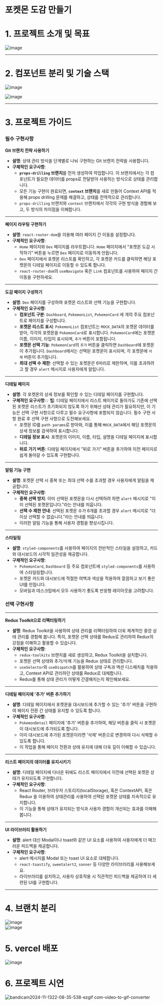 # 포켓몬 도감 만들기<br />
# 1. 프로젝트 소개 및 목표<br />
![image](https://github.com/user-attachments/assets/fd74d188-ed98-4e0c-817d-494d27269203)<br />

---

# 2. 컴포넌트 분리 및 기술 스택<br />
![image](https://github.com/user-attachments/assets/cc543ead-435d-43f3-8f99-04ac39cf0fc5)<br />

![image](https://github.com/user-attachments/assets/70355dc1-a906-4d28-8a03-f095c718f3dd)<br />

---

# 3. 프로젝트 가이드

### 필수 구현사항

**Git 브랜치 전략 사용하기**

- **설명**: 상태 관리 방식을 단계별로 나눠 구현하는 Git 브랜치 전략을 사용합니다.
- **구체적인 요구사항**:
    - **`props-drilling` 브랜치**를 먼저 생성하여 작업합니다. 이 브랜치에서는 각 컴포넌트가 필요한 데이터를 props로 전달받아 사용하는 방식으로 상태를 관리합니다.
    - 모든 기능 구현이 완료되면, **`context` 브랜치**를 새로 만들어 Context API를 적용해 props drilling 문제를 해결하고, 상태를 전역적으로 관리합니다.
    - `props-drilling` 브랜치와 `context` 브랜치에서 각각의 구현 방식을 경험해 보고, 두 방식의 차이점을 이해합니다.

---

**페이지 라우팅 구현하기**

- **설명**: `react-router-dom`을 이용해 여러 페이지 간 이동을 설정합니다.
- **구체적인 요구사항**:
    - `Home` 페이지와 `Dex` 페이지를 라우트합니다. `Home` 페이지에서 "포켓몬 도감 시작하기" 버튼을 누르면 `Dex` 페이지로 이동하게 만듭니다.
    - `Dex` 페이지에서 포켓몬 리스트를 확인하고, 각 포켓몬 카드를 클릭하면 해당 포켓몬의 디테일 페이지로 이동할 수 있도록 합니다.
    - `react-router-dom`의 `useNavigate` 혹은 `Link` 컴포넌트를 사용하여 페이지 간 이동을 구현하세요.

---

**도감 페이지 구성하기**

- **설명**: `Dex` 페이지를 구성하여 포켓몬 리스트와 선택 기능을 구현합니다.
- **구체적인 요구사항**:
    - **컴포넌트 구분**: `Dashboard`, `PokemonList`, `PokemonCard` 세 개의 주요 컴포넌트로 페이지를 구성합니다.
    - **포켓몬 리스트 표시**: `PokemonList` 컴포넌트는 `MOCK_DATA`의 포켓몬 데이터를 받아, 각각의 포켓몬을 `PokemonCard`로 표시합니다. `PokemonCard`에는 포켓몬 이름, 이미지, 타입이 표시되며, `추가` 버튼이 포함됩니다.
    - **포켓몬 선택 기능**: `PokemonCard`의 `추가` 버튼을 클릭하면 `Dashboard`에 포켓몬이 추가됩니다. `Dashboard`에서는 선택된 포켓몬이 표시되며, 각 포켓몬에 `삭제` 버튼이 추가됩니다.
    - **최대 선택 수 제한**: 선택할 수 있는 포켓몬은 6마리로 제한하며, 이를 초과하려고 할 경우 `alert` 메시지로 사용자에게 알립니다.

---

**디테일 페이지**

- **설명**: 각 포켓몬의 상세 정보를 확인할 수 있는 디테일 페이지를 구현합니다.
- **구체적인 요구사항**:💡 **팁**: 디테일 페이지에서 리스트 페이지로 돌아가도 기존에 선택된 포켓몬 리스트가 초기화되지 않도록 하기 위해선 상태 관리가 필요하지만, 이 기능은 선택 구현 사항으로 다루고 필수 요구사항에 포함되지 않습니다. 필수 구현 사항 완료 후 선택 구현 사항으로 도전해보세요.
    - 포켓몬 ID를 `path params`로 받아와, 이를 통해 `MOCK_DATA`에서 해당 포켓몬의 상세 정보를 검색하여 표시합니다.
    - **디테일 정보 표시**: 포켓몬의 이미지, 이름, 타입, 설명을 디테일 페이지에 표시합니다.
    - **뒤로 가기 버튼**: 디테일 페이지에서 "뒤로 가기" 버튼을 추가하여 이전 페이지로 쉽게 돌아갈 수 있도록 구현합니다.

---

**알림 기능 구현**

- **설명**: 포켓몬 선택 시 중복 또는 최대 선택 수를 초과할 경우 사용자에게 알림을 제공합니다.
- **구체적인 요구사항**:
    - **중복 선택 방지**: 이미 선택된 포켓몬을 다시 선택하려 하면 `alert` 메시지로 "이미 선택된 포켓몬입니다."라는 안내를 띄웁니다.
    - **선택 수 제한 안내**: 선택된 포켓몬 수가 6개를 초과할 경우 `alert` 메시지로 "더 이상 선택할 수 없습니다."라는 안내를 띄웁니다.
    - 이러한 알림 기능을 통해 사용자 경험을 향상시킵니다.

---

**스타일링**

- **설명**: `styled-components`를 사용하여 페이지의 전반적인 스타일을 설정하고, 카드와 대시보드의 시각적 일관성을 제공합니다.
- **구체적인 요구사항**:
    - `PokemonCard`, `Dashboard` 등 주요 컴포넌트에 `styled-components`를 사용하여 스타일링합니다.
    - 포켓몬 카드와 대시보드에 적절한 여백과 색상을 적용하여 깔끔하고 보기 좋은 UI를 만듭니다.
    - 모바일과 데스크탑에서 모두 사용하기 좋도록 반응형 레이아웃을 고려합니다.

<aside>

### 선택 구현사항

---

**Redux Toolkit으로 리팩터링하기**

- **설명**: Redux Toolkit을 사용하여 상태 관리를 리팩터링하여 더욱 체계적인 중앙 상태 관리를 경험해 봅니다. 특히, 포켓몬 선택 상태를 Redux로 관리하여 Redux의 강점을 이해하고 활용할 수 있습니다.
- **구체적인 요구사항**:
    - `redux-toolkits` 브랜치를 새로 생성하고, Redux Toolkit을 설치합니다.
    - 포켓몬 선택 상태와 추가/삭제 기능을 Redux 상태로 관리합니다.
    - `useSelector`와 `useDispatch`를 활용하여 상태 구독과 액션 디스패치를 적용하고, Context API로 관리하던 상태를 Redux로 대체합니다.
    - Redux를 통해 상태 관리가 어떻게 간결해지는지 확인해보세요.

---

**디테일 페이지에 '추가' 버튼 추가하기**

- **설명**: 디테일 페이지에서 포켓몬을 대시보드에 추가할 수 있는 '추가' 버튼을 구현하여 페이지 전환 간 상태를 유지할 수 있도록 합니다.
- **구체적인 요구사항**:
    - `PokemonDetail` 페이지에 '추가' 버튼을 추가하여, 해당 버튼을 클릭 시 포켓몬이 대시보드에 추가되도록 합니다.
    - 이미 대시보드에 추가된 포켓몬이라면 '삭제' 버튼으로 변경하여 다시 삭제할 수 있도록 합니다.
    - 이 작업을 통해 페이지 전환과 상태 유지에 대해 더욱 깊이 이해할 수 있습니다.

---

**리스트 페이지의 데이터를 유지시키기**

- **설명**: 디테일 페이지에 다녀온 뒤에도 리스트 페이지에서 이전에 선택된 포켓몬 상태가 유지되도록 구현합니다.
- **구체적인 요구사항**:
    - React Router, 브라우저 스토리지(localStorage), 혹은 ContextAPI, 혹은 Redux 을 이용하여 상태관리를 사용하여 선택된 포켓몬 상태를 지속적으로 유지합니다.
    - 이 기능을 통해 상태가 유지되는 방식과 사용자 경험이 개선되는 효과를 이해해봅니다.

---

**UI 라이브러리 활용하기**

- **설명**: alert 대신 Modal이나 toast와 같은 UI 요소를 사용하여 사용자에게 더 매끄러운 피드백을 제공합니다.
- **구체적인 요구사항**:
    - alert 메시지를 Modal 또는 toast UI 요소로 대체합니다.
    - `react-toastify`, `sweetalert2`, `sonner` 등 다양한 라이브러리를 사용해보세요.
    - 라이브러리를 설치하고, 사용자 상호작용 시 직관적인 피드백을 제공하여 더 세련된 UI를 구현합니다.
</aside>

---

# 4. 브랜치 분리 <br />
![image](https://github.com/user-attachments/assets/7066f0e7-ab3f-498e-9c55-f2b5375de28c)<br />
![image](https://github.com/user-attachments/assets/45c5527a-dbaf-445a-8e59-8849e1a79adf)<br />

# 5. vercel 배포 <br />
![image](https://github.com/user-attachments/assets/dfd5fd9c-a703-453b-bc32-e30a637b4dd2)<br />

# 6. 프로젝트 시연 <br />
![bandicam2024-11-1322-08-35-538-ezgif com-video-to-gif-converter](https://github.com/user-attachments/assets/9f7e3eda-2a3d-44fd-84b9-827be5e14e6f)<br />
